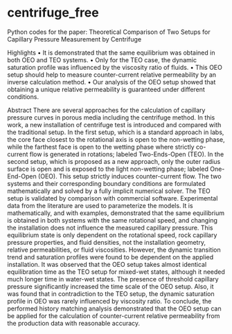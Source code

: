 # centrifuge_free
Python codes for the paper: Theoretical Comparison of Two Setups for Capillary Pressure Measurement by Centrifuge




Highlights
• It is demonstrated that the same equilibrium was obtained in both OEO and TEO systems.
• Only for the TEO case, the dynamic saturation profile was influenced by the viscosity ratio of fluids.
• This OEO setup should help to measure counter-current relative permeability by an inverse calculation method.
• Our analysis of the OEO setup showed that obtaining a unique relative permeability is guaranteed under different conditions.

Abstract
There are several approaches for the calculation of capillary pressure curves in porous media including the centrifuge method. In this work, a new installation of centrifuge test is introduced and compared with the traditional setup. In the first setup, which is a standard approach in labs, the core face closest to the rotational axis is open to the non-wetting phase, while the farthest face is open to the wetting phase where strictly co-current flow is generated in rotations; labeled Two-Ends-Open (TEO). In the second setup, which is proposed as a new approach, only the outer radius surface is open and is exposed to the light non-wetting phase; labeled One-End-Open (OEO). This setup strictly induces counter-current flow. The two systems and their corresponding boundary conditions are formulated mathematically and solved by a fully implicit numerical solver. The TEO setup is validated by comparison with commercial software. Experimental data from the literature are used to parameterize the models. It is mathematically, and with examples, demonstrated that the same equilibrium is obtained in both systems with the same rotational speed, and changing the installation does not influence the measured capillary pressure. This equilibrium state is only dependent on the rotational speed, rock capillary pressure properties, and fluid densities, not the installation geometry, relative permeabilities, or fluid viscosities. However, the dynamic transition trend and saturation profiles were found to be dependent on the applied installation. It was observed that the OEO setup takes almost identical equilibration time as the TEO setup for mixed-wet states, although it needed much longer time in water-wet states. The presence of threshold capillary pressure significantly increased the time scale of the OEO setup. Also, it was found that in contradiction to the TEO setup, the dynamic saturation profile in OEO was rarely influenced by viscosity ratio. To conclude, the performed history matching analysis demonstrated that the OEO setup can be applied for the calculation of counter-current relative permeability from the production data with reasonable accuracy.


